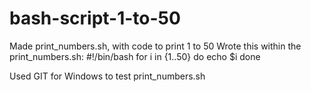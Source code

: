 # bash-script-1-to-50
Made print_numbers.sh, with code to print 1 to 50
Wrote this within the print_numbers.sh: 
#!/bin/bash
for i in {1..50}
do
  echo $i
done

Used GIT for Windows to test print_numbers.sh

